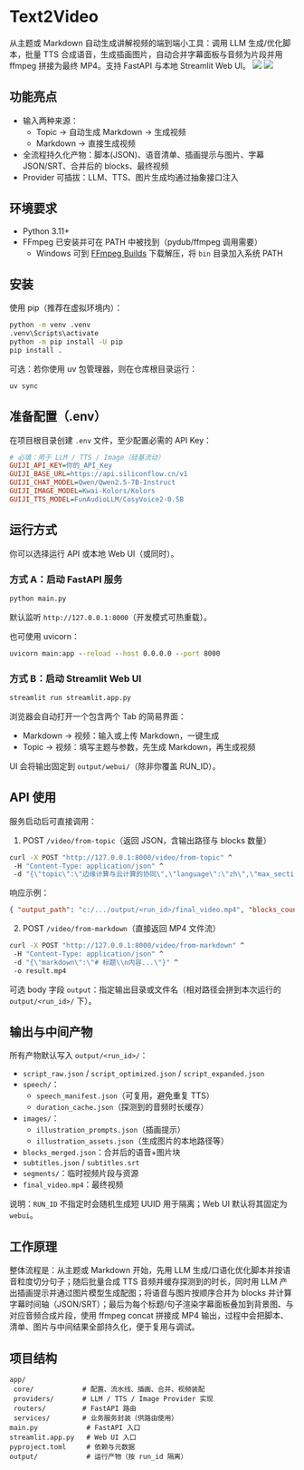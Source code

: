 # Text2Video

从主题或 Markdown 自动生成讲解视频的端到端小工具：调用 LLM 生成/优化脚本，批量 TTS 合成语音，生成插画图片，自动合并字幕面板与音频为片段并用 ffmpeg 拼接为最终 MP4。支持 FastAPI 与本地 Streamlit Web UI。
![](https://oss-liuchengtu.hudunsoft.com/userimg/f8/f8475483bb81d8e07ee71a388b6ee3ee.png)
![](https://oss-liuchengtu.hudunsoft.com/userimg/47/47202368777bb4124d11400d8cac1fd0.png)

## 功能亮点

- 输入两种来源：
  - Topic → 自动生成 Markdown → 生成视频
  - Markdown → 直接生成视频
- 全流程持久化产物：脚本(JSON)、语音清单、插画提示与图片、字幕 JSON/SRT、合并后的 blocks、最终视频
- Provider 可插拔：LLM、TTS、图片生成均通过抽象接口注入

## 环境要求

- Python 3.11+
- FFmpeg 已安装并可在 PATH 中被找到（pydub/ffmpeg 调用需要）
  - Windows 可到 [FFmpeg Builds](https://www.gyan.dev/ffmpeg/builds/) 下载解压，将 `bin` 目录加入系统 PATH

## 安装

使用 pip（推荐在虚拟环境内）：

```cmd
python -m venv .venv
.venv\Scripts\activate
python -m pip install -U pip
pip install .
```

可选：若你使用 uv 包管理器，则在仓库根目录运行：

```cmd
uv sync
```

## 准备配置（.env）

在项目根目录创建 `.env` 文件，至少配置必需的 API Key：

```ini
# 必填：用于 LLM / TTS / Image（硅基流动）
GUIJI_API_KEY=你的_API_Key
GUIJI_BASE_URL=https://api.siliconflow.cn/v1
GUIJI_CHAT_MODEL=Qwen/Qwen2.5-7B-Instruct
GUIJI_IMAGE_MODEL=Kwai-Kolors/Kolors
GUIJI_TTS_MODEL=FunAudioLLM/CosyVoice2-0.5B

```

## 运行方式

你可以选择运行 API 或本地 Web UI（或同时）。

### 方式 A：启动 FastAPI 服务

```cmd
python main.py
```

默认监听 `http://127.0.0.1:8000`（开发模式可热重载）。

也可使用 uvicorn：

```cmd
uvicorn main:app --reload --host 0.0.0.0 --port 8000
```

### 方式 B：启动 Streamlit Web UI

```cmd
streamlit run streamlit.app.py
```

浏览器会自动打开一个包含两个 Tab 的简易界面：

- Markdown → 视频：输入或上传 Markdown，一键生成
- Topic → 视频：填写主题与参数，先生成 Markdown，再生成视频

UI 会将输出固定到 `output/webui/`（除非你覆盖 RUN_ID）。

## API 使用

服务启动后可直接调用：

1. POST `/video/from-topic`（返回 JSON，含输出路径与 blocks 数量）

```cmd
curl -X POST "http://127.0.0.1:8000/video/from-topic" ^
 -H "Content-Type: application/json" ^
 -d "{\"topic\":\"边缘计算与云计算的协同\",\"language\":\"zh\",\"max_sections\":5}"
```

响应示例：

```json
{ "output_path": "c:/.../output/<run_id>/final_video.mp4", "blocks_count": 12 }
```

2. POST `/video/from-markdown`（直接返回 MP4 文件流）

```cmd
curl -X POST "http://127.0.0.1:8000/video/from-markdown" ^
 -H "Content-Type: application/json" ^
 -d "{\"markdown\":\"# 标题\\n内容...\"}" ^
 -o result.mp4
```

可选 body 字段 `output`：指定输出目录或文件名（相对路径会拼到本次运行的 `output/<run_id>/` 下）。

## 输出与中间产物

所有产物默认写入 `output/<run_id>/`：

- `script_raw.json` / `script_optimized.json` / `script_expanded.json`
- `speech/`：
  - `speech_manifest.json`（可复用，避免重复 TTS）
  - `duration_cache.json`（探测到的音频时长缓存）
- `images/`：
  - `illustration_prompts.json`（插画提示）
  - `illustration_assets.json`（生成图片的本地路径等）
- `blocks_merged.json`：合并后的语音+图片块
- `subtitles.json` / `subtitles.srt`
- `segments/`：临时视频片段与资源
- `final_video.mp4`：最终视频

说明：`RUN_ID` 不指定时会随机生成短 UUID 用于隔离；Web UI 默认将其固定为 `webui`。

## 工作原理

整体流程是：从主题或 Markdown 开始，先用 LLM 生成/口语化优化脚本并按语音粒度切分句子；随后批量合成 TTS 音频并缓存探测到的时长，同时用 LLM 产出插画提示并通过图片模型生成配图；将语音与图片按顺序合并为 blocks 并计算字幕时间轴（JSON/SRT）；最后为每个标题/句子渲染字幕面板叠加到背景图、与对应音频合成片段，使用 ffmpeg concat 拼接成 MP4 输出，过程中会把脚本、清单、图片与中间结果全部持久化，便于复用与调试。

## 项目结构

```text
app/
 core/            # 配置、流水线、插画、合并、视频装配
 providers/       # LLM / TTS / Image Provider 实现
 routers/         # FastAPI 路由
 services/        # 业务服务封装（供路由使用）
main.py            # FastAPI 入口
streamlit.app.py   # Web UI 入口
pyproject.toml     # 依赖与元数据
output/            # 运行产物（按 run_id 隔离）
```
